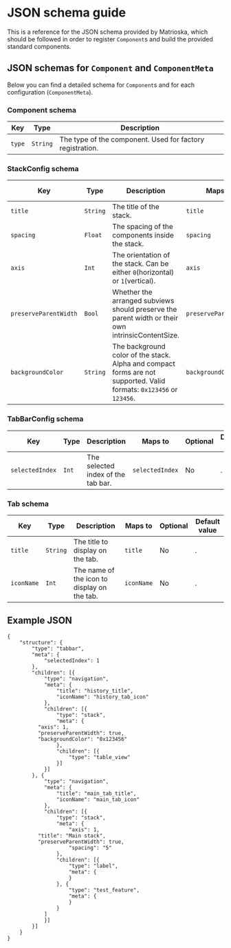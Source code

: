 # JSON schema guide

This is a reference for the JSON schema provided by Matrioska, which should be followed in order to register `Component`s and build the provided standard components.

## JSON schemas for `Component` and `ComponentMeta`

Below you can find a detailed schema for `Component`s and for each configuration (`ComponentMeta`).

### Component schema

| Key | Type | Description |
| --- | ---- | ----------- |
| `type` | `String` | The type of the component. Used for factory registration. |

### StackConfig schema

| Key | Type | Description | Maps to | Optional | Default value |
| --- | ---- | ----------- | ------- | -------- | ------------- |
| `title` | `String` | The title of the stack. | `title` | Yes | `nil` |
| `spacing` | `Float` | The spacing of the components inside the stack. | `spacing` | Yes | `10` |
| `axis` | `Int` | The orientation of the stack. Can be either `0`(horizontal) or `1`(vertical). | `axis` | Yes | `1` |
| `preserveParentWidth` | `Bool` | Whether the arranged subviews should preserve the parent width or their own intrinsicContentSize. | `preserveParentWidth` | Yes | `false` |
| `backgroundColor` | `String` | The background color of the stack. Alpha and compact forms are not supported. Valid formats: `0x123456` or `123456`. | `backgroundColor` | Yes | `ffffff`(white) |

### TabBarConfig schema

| Key | Type | Description | Maps to | Optional | Default value |
| --- | ---- | ----------- | ------- | -------- | ------------- |
| `selectedIndex` | `Int` | The selected index of the tab bar. | `selectedIndex` | No | . |

### Tab schema

| Key | Type | Description | Maps to | Optional | Default value |
| --- | ---- | ----------- | ------- | -------- | ------------- |
| `title` | `String` | The title to display on the tab. | `title` | No | . |
| `iconName` | `Int` | The name of the icon to display on the tab. | `iconName` | No | . |

## Example JSON

```
{
	"structure": {
		"type": "tabbar",
		"meta": {
			"selectedIndex": 1
		},
		"children": [{
			"type": "navigation",
			"meta": {
				"title": "history_title",
				"iconName": "history_tab_icon"
			},
			"children": [{
				"type": "stack",
				"meta": {
          "axis": 1,
          "preserveParentWidth": true,
          "backgroundColor": "0x123456"
				},
				"children": [{
					"type": "table_view"
				}]
			}]
		}, {
			"type": "navigation",
			"meta": {
				"title": "main_tab_title",
				"iconName": "main_tab_icon"
			},
			"children": [{
				"type": "stack",
				"meta": {
					"axis": 1,
          "title": "Main stack",
          "preserveParentWidth": true,
					"spacing": "5"
				},
				"children": [{
					"type": "label",
					"meta": {
					}
				}, {
					"type": "test_feature",
					"meta": {
					}
				}
			]
			}]
		}]
	}
}
```
